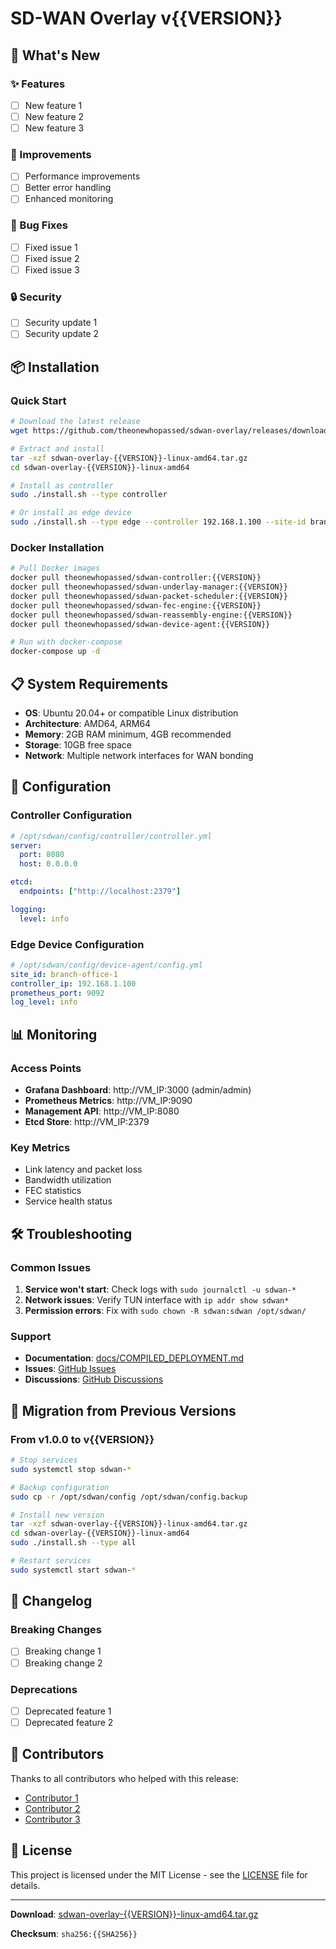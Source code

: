 # SD-WAN Overlay v{{VERSION}}

## 🚀 What's New

### ✨ Features
- [ ] New feature 1
- [ ] New feature 2
- [ ] New feature 3

### 🔧 Improvements
- [ ] Performance improvements
- [ ] Better error handling
- [ ] Enhanced monitoring

### 🐛 Bug Fixes
- [ ] Fixed issue 1
- [ ] Fixed issue 2
- [ ] Fixed issue 3

### 🔒 Security
- [ ] Security update 1
- [ ] Security update 2

## 📦 Installation

### Quick Start
```bash
# Download the latest release
wget https://github.com/theonewhopassed/sdwan-overlay/releases/download/v{{VERSION}}/sdwan-overlay-{{VERSION}}-linux-amd64.tar.gz

# Extract and install
tar -xzf sdwan-overlay-{{VERSION}}-linux-amd64.tar.gz
cd sdwan-overlay-{{VERSION}}-linux-amd64

# Install as controller
sudo ./install.sh --type controller

# Or install as edge device
sudo ./install.sh --type edge --controller 192.168.1.100 --site-id branch-1
```

### Docker Installation
```bash
# Pull Docker images
docker pull theonewhopassed/sdwan-controller:{{VERSION}}
docker pull theonewhopassed/sdwan-underlay-manager:{{VERSION}}
docker pull theonewhopassed/sdwan-packet-scheduler:{{VERSION}}
docker pull theonewhopassed/sdwan-fec-engine:{{VERSION}}
docker pull theonewhopassed/sdwan-reassembly-engine:{{VERSION}}
docker pull theonewhopassed/sdwan-device-agent:{{VERSION}}

# Run with docker-compose
docker-compose up -d
```

## 📋 System Requirements

- **OS**: Ubuntu 20.04+ or compatible Linux distribution
- **Architecture**: AMD64, ARM64
- **Memory**: 2GB RAM minimum, 4GB recommended
- **Storage**: 10GB free space
- **Network**: Multiple network interfaces for WAN bonding

## 🔧 Configuration

### Controller Configuration
```yaml
# /opt/sdwan/config/controller/controller.yml
server:
  port: 8080
  host: 0.0.0.0

etcd:
  endpoints: ["http://localhost:2379"]

logging:
  level: info
```

### Edge Device Configuration
```yaml
# /opt/sdwan/config/device-agent/config.yml
site_id: branch-office-1
controller_ip: 192.168.1.100
prometheus_port: 9092
log_level: info
```

## 📊 Monitoring

### Access Points
- **Grafana Dashboard**: http://VM_IP:3000 (admin/admin)
- **Prometheus Metrics**: http://VM_IP:9090
- **Management API**: http://VM_IP:8080
- **Etcd Store**: http://VM_IP:2379

### Key Metrics
- Link latency and packet loss
- Bandwidth utilization
- FEC statistics
- Service health status

## 🛠️ Troubleshooting

### Common Issues
1. **Service won't start**: Check logs with `sudo journalctl -u sdwan-*`
2. **Network issues**: Verify TUN interface with `ip addr show sdwan*`
3. **Permission errors**: Fix with `sudo chown -R sdwan:sdwan /opt/sdwan/`

### Support
- **Documentation**: [docs/COMPILED_DEPLOYMENT.md](docs/COMPILED_DEPLOYMENT.md)
- **Issues**: [GitHub Issues](https://github.com/theonewhopassed/sdwan-overlay/issues)
- **Discussions**: [GitHub Discussions](https://github.com/theonewhopassed/sdwan-overlay/discussions)

## 🔄 Migration from Previous Versions

### From v1.0.0 to v{{VERSION}}
```bash
# Stop services
sudo systemctl stop sdwan-*

# Backup configuration
sudo cp -r /opt/sdwan/config /opt/sdwan/config.backup

# Install new version
tar -xzf sdwan-overlay-{{VERSION}}-linux-amd64.tar.gz
cd sdwan-overlay-{{VERSION}}-linux-amd64
sudo ./install.sh --type all

# Restart services
sudo systemctl start sdwan-*
```

## 📝 Changelog

### Breaking Changes
- [ ] Breaking change 1
- [ ] Breaking change 2

### Deprecations
- [ ] Deprecated feature 1
- [ ] Deprecated feature 2

## 🙏 Contributors

Thanks to all contributors who helped with this release:

- [Contributor 1](https://github.com/contributor1)
- [Contributor 2](https://github.com/contributor2)
- [Contributor 3](https://github.com/contributor3)

## 📄 License

This project is licensed under the MIT License - see the [LICENSE](LICENSE) file for details.

---

**Download**: [sdwan-overlay-{{VERSION}}-linux-amd64.tar.gz](https://github.com/theonewhopassed/sdwan-overlay/releases/download/v{{VERSION}}/sdwan-overlay-{{VERSION}}-linux-amd64.tar.gz)

**Checksum**: `sha256:{{SHA256}}`

